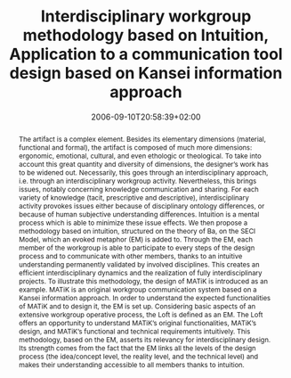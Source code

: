---
members: ["PLevy"]
slug: interdisciplinary-workgroup-methodology-based-on-intuition-application-to-a-communication-tool-design-based-on-kansei-information-approach
title: "Interdisciplinary workgroup methodology based on Intuition, Application to a communication tool design based on Kansei information approach"
layout: publi
searchFilter: Publication
searchWeight: 8
publitype: article
subsection: paper
institution:
    heig: 1
    logo: Tsukuba
    short: 'U. of Tsukuba'
    web: "https://www.tsukuba.ac.jp/"
    name: "University of Tsukuba"
chaire: false
date: 2006-09-10T20:58:39+02:00
kansei: true
research: 
    -  kansei
citation:
    authors:
        1: ["Levy", "Pierre", "P."]
        2: ["Yamanaka", "Toshimasa", "T."]
    year: 2006
    title: "Interdisciplinary workgroup methodology based on Intuition – Application to a communication tool design based on Kansei information approach"
    journal: "Kansei Engineering International"
    number: 5
    volume: 4
    firstpage: "31"
    lastpage: "40"
reference: "Lévy, P., & Yamanaka, T. (2006). Interdisciplinary workgroup methodology based on Intuition – Application to a communication tool design based on Kansei information approach. Kansei Engineering International. 5(4), 31–40."
abstract: "The artifact is a complex element. Besides its elementary dimensions (material, functional and formal), the artifact is composed of much more dimensions: ergonomic, emotional, cultural, and even ethologic or theological. To take into account this great quantity and diversity of dimensions, the designer’s work has to be widened out. Necessarily, this goes through an interdisciplinary approach, i.e. through an interdisciplinary workgroup activity. Nevertheless, this brings issues, notably concerning knowledge communication and sharing. For each variety of knowledge (tacit, prescriptive and descriptive), interdisciplinary activity provokes issues either because of disciplinary ontology differences, or because of human subjective understanding differences. Intuition is a mental process which is able to minimize these issue effects. We then propose a methodology based on intuition, structured on the theory of Ba, on the SECI Model, which an evoked metaphor (EM) is added to. Through the EM, each member of the workgroup is able to participate to every steps of the design process and to communicate with other members, thanks to an intuitive understanding permanently validated by involved disciplines. This creates an efficient interdisciplinary dynamics and the realization of fully interdisciplinary projects. To illustrate this methodology, the design of MATiK is introduced as an example. MATiK is an original workgroup communication system based on a Kansei information approach. In order to understand the expected functionalities of MATiK and to design it, the EM is set up. Considering basic aspects of an extensive workgroup operative process, the Loft is defined as an EM. The Loft offers an opportunity to understand MATiK’s original functionalities, MATiK’s design, and MATiK’s functional and technical requirements intuitively. This methodology, based on the EM, asserts its relevancy for interdisciplinary design. Its strength comes from the fact that the EM links all the levels of the design process (the idea/concept level, the reality level, and the technical level) and makes their understanding accessible to all members thanks to intuition."
link:
    1: ["paper", "paper", "https://1drv.ms/b/s!AnQx_v88q65Qv4QnEsOo_jSIRnZXtg?e=cgNWou"]
---